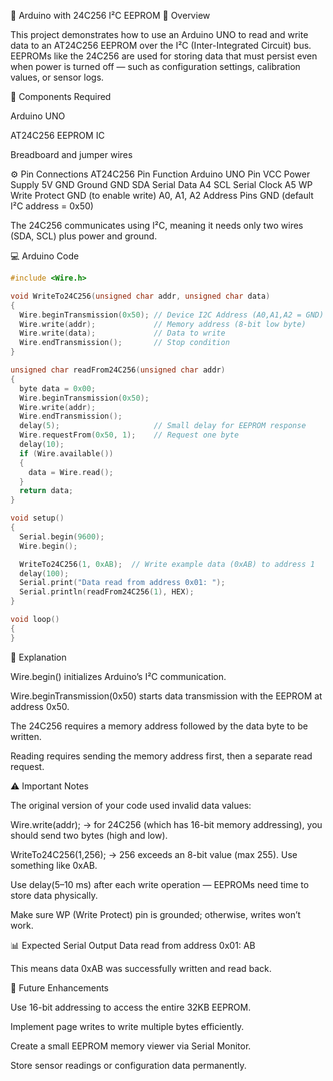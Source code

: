 💾 Arduino with 24C256 I²C EEPROM
📘 Overview

This project demonstrates how to use an Arduino UNO to read and write data to an AT24C256 EEPROM over the I²C (Inter-Integrated Circuit) bus.
EEPROMs like the 24C256 are used for storing data that must persist even when power is turned off — such as configuration settings, calibration values, or sensor logs.

🧩 Components Required

Arduino UNO

AT24C256 EEPROM IC

Breadboard and jumper wires

⚙️ Pin Connections
AT24C256 Pin	Function	Arduino UNO Pin
VCC	Power Supply	5V
GND	Ground	GND
SDA	Serial Data	A4
SCL	Serial Clock	A5
WP	Write Protect	GND (to enable write)
A0, A1, A2	Address Pins	GND (default I²C address = 0x50)

The 24C256 communicates using I²C, meaning it needs only two wires (SDA, SCL) plus power and ground.

💻 Arduino Code
```c
#include <Wire.h>

void WriteTo24C256(unsigned char addr, unsigned char data)
{
  Wire.beginTransmission(0x50); // Device I2C Address (A0,A1,A2 = GND)
  Wire.write(addr);             // Memory address (8-bit low byte)
  Wire.write(data);             // Data to write
  Wire.endTransmission();       // Stop condition
}

unsigned char readFrom24C256(unsigned char addr)
{
  byte data = 0x00;
  Wire.beginTransmission(0x50);
  Wire.write(addr);
  Wire.endTransmission();
  delay(5);                     // Small delay for EEPROM response
  Wire.requestFrom(0x50, 1);    // Request one byte
  delay(10);
  if (Wire.available())
  {
    data = Wire.read();
  }
  return data;
}

void setup()
{
  Serial.begin(9600);
  Wire.begin();

  WriteTo24C256(1, 0xAB);  // Write example data (0xAB) to address 1
  delay(100);
  Serial.print("Data read from address 0x01: ");
  Serial.println(readFrom24C256(1), HEX);
}

void loop()
{
}
```
🧠 Explanation

Wire.begin() initializes Arduino’s I²C communication.

Wire.beginTransmission(0x50) starts data transmission with the EEPROM at address 0x50.

The 24C256 requires a memory address followed by the data byte to be written.

Reading requires sending the memory address first, then a separate read request.

⚠️ Important Notes

The original version of your code used invalid data values:

Wire.write(addr); → for 24C256 (which has 16-bit memory addressing), you should send two bytes (high and low).

WriteTo24C256(1,256); → 256 exceeds an 8-bit value (max 255). Use something like 0xAB.

Use delay(5–10 ms) after each write operation — EEPROMs need time to store data physically.

Make sure WP (Write Protect) pin is grounded; otherwise, writes won’t work.

📊 Expected Serial Output
Data read from address 0x01: AB


This means data 0xAB was successfully written and read back.

🚀 Future Enhancements

Use 16-bit addressing to access the entire 32KB EEPROM.

Implement page writes to write multiple bytes efficiently.

Create a small EEPROM memory viewer via Serial Monitor.

Store sensor readings or configuration data permanently.
